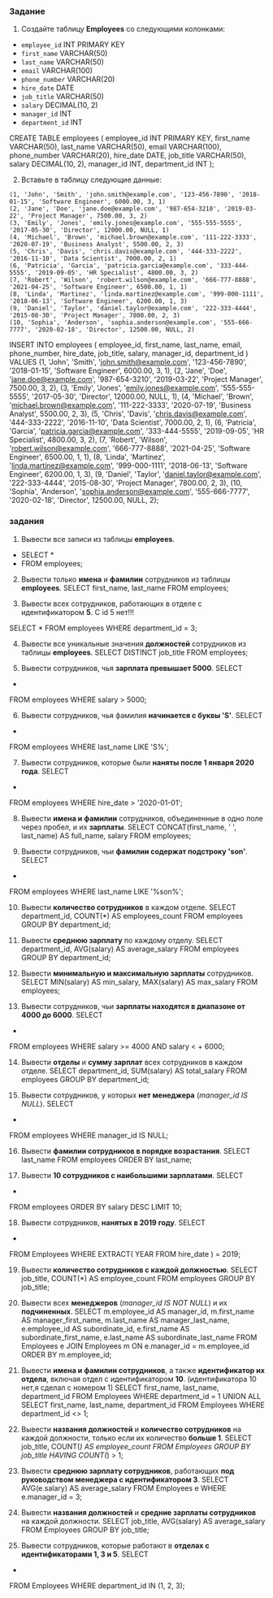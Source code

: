 ### Задание
1. Создайте таблицу **Employees** со следующими колонками:

- `employee_id` INT PRIMARY KEY
- `first_name` VARCHAR(50)
- `last_name` VARCHAR(50)
- `email` VARCHAR(100)
- `phone_number` VARCHAR(20)
- `hire_date` DATE
- `job_title` VARCHAR(50)
- `salary` DECIMAL(10, 2)
- `manager_id` INT
- `department_id` INT

CREATE TABLE
  employees (
    employee_id INT PRIMARY KEY,
    first_name VARCHAR(50),
    last_name VARCHAR(50),
    email VARCHAR(100),
    phone_number VARCHAR(20),
    hire_date DATE,
    job_title VARCHAR(50),
    salary DECIMAL(10, 2),
    manager_id INT,
    department_id INT
  );

2. Вставьте в таблицу следующие данные:

```
(1, 'John', 'Smith', 'john.smith@example.com', '123-456-7890', '2018-01-15', 'Software Engineer', 6000.00, 3, 1)
(2, 'Jane', 'Doe', 'jane.doe@example.com', '987-654-3210', '2019-03-22', 'Project Manager', 7500.00, 3, 2)
(3, 'Emily', 'Jones', 'emily.jones@example.com', '555-555-5555', '2017-05-30', 'Director', 12000.00, NULL, 1)
(4, 'Michael', 'Brown', 'michael.brown@example.com', '111-222-3333', '2020-07-19', 'Business Analyst', 5500.00, 2, 3)
(5, 'Chris', 'Davis', 'chris.davis@example.com', '444-333-2222', '2016-11-10', 'Data Scientist', 7000.00, 2, 1)
(6, 'Patricia', 'Garcia', 'patricia.garcia@example.com', '333-444-5555', '2019-09-05', 'HR Specialist', 4800.00, 3, 2)
(7, 'Robert', 'Wilson', 'robert.wilson@example.com', '666-777-8888', '2021-04-25', 'Software Engineer', 6500.00, 1, 1)
(8, 'Linda', 'Martinez', 'linda.martinez@example.com', '999-000-1111', '2018-06-13', 'Software Engineer', 6200.00, 1, 3)
(9, 'Daniel', 'Taylor', 'daniel.taylor@example.com', '222-333-4444', '2015-08-30', 'Project Manager', 7800.00, 2, 3)
(10, 'Sophia', 'Anderson', 'sophia.anderson@example.com', '555-666-7777', '2020-02-18', 'Director', 12500.00, NULL, 2)
```

INSERT INTO employees (
  employee_id,
    first_name,
    last_name,
    email,
    phone_number,
    hire_date,
    job_title,
    salary,
    manager_id,
    department_id
) VALUES
(1, 'John', 'Smith', 'john.smith@example.com', '123-456-7890', '2018-01-15', 'Software Engineer', 6000.00, 3, 1),
(2, 'Jane', 'Doe', 'jane.doe@example.com', '987-654-3210', '2019-03-22', 'Project Manager', 7500.00, 3, 2),
(3, 'Emily', 'Jones', 'emily.jones@example.com', '555-555-5555', '2017-05-30', 'Director', 12000.00, NULL, 1),
(4, 'Michael', 'Brown', 'michael.brown@example.com', '111-222-3333', '2020-07-19', 'Business Analyst', 5500.00, 2, 3),
(5, 'Chris', 'Davis', 'chris.davis@example.com', '444-333-2222', '2016-11-10', 'Data Scientist', 7000.00, 2, 1),
(6, 'Patricia', 'Garcia', 'patricia.garcia@example.com', '333-444-5555', '2019-09-05', 'HR Specialist', 4800.00, 3, 2),
(7, 'Robert', 'Wilson', 'robert.wilson@example.com', '666-777-8888', '2021-04-25', 'Software Engineer', 6500.00, 1, 1),
(8, 'Linda', 'Martinez', 'linda.martinez@example.com', '999-000-1111', '2018-06-13', 'Software Engineer', 6200.00, 1, 3),
(9, 'Daniel', 'Taylor', 'daniel.taylor@example.com', '222-333-4444', '2015-08-30', 'Project Manager', 7800.00, 2, 3),
(10, 'Sophia', 'Anderson', 'sophia.anderson@example.com', '555-666-7777', '2020-02-18', 'Director', 12500.00, NULL, 2);

### задания
1. Вывести все записи из таблицы **employees**.
- SELECT *
- FROM employees;

2. Вывести только **имена** и **фамилии** сотрудников из таблицы **employees**.
SELECT
  first_name,
  last_name
FROM
  employees;

3. Вывести всех сотрудников, работающих в отделе с идентификатором **5**.
С id 5 нет!!!

SELECT
  *
FROM
  employees
WHERE
  department_id = 3;

4. Вывести все уникальные значения **должностей** сотрудников из таблицы **employees**.
SELECT DISTINCT
  job_title
FROM
  employees;

5. Вывести сотрудников, чья **зарплата превышает 5000**.
SELECT
  *
FROM
  employees
WHERE
  salary > 5000;

6. Вывести сотрудников, чья фамилия **начинается с буквы 'S'**.
SELECT
  *
FROM
  employees
WHERE
  last_name LIKE 'S%';

7. Вывести сотрудников, которые были **наняты после 1 января 2020 года**.
SELECT
  *
FROM
  employees
WHERE
  hire_date > '2020-01-01';

8. Вывести **имена и фамилии** сотрудников, объединенные в одно поле через пробел, и их **зарплаты**.
SELECT
  CONCAT(first_name, ' ', last_name) AS full_name,
  salary
FROM
  employees;

9. Вывести сотрудников, чьи **фамилии содержат подстроку 'son'**.
SELECT
  *
FROM
  employees
WHERE
  last_name LIKE '%son%';

10. Вывести **количество сотрудников** в каждом отделе.
SELECT
  department_id,
  COUNT(*) AS employees_count
FROM
  employees
GROUP BY
  department_id;

11. Вывести **среднюю зарплату** по каждому отделу.
SELECT
  department_id,
  AVG(salary) AS average_salary
FROM
  employees
GROUP BY
  department_id;

12. Вывести **минимальную и максимальную зарплаты** сотрудников.
SELECT
  MIN(salary) AS min_salary,
  MAX(salary) AS max_salary
FROM
  employees;

13. Вывести сотрудников, чьи **зарплаты находятся в диапазоне от 4000 до 6000**.
SELECT
  *
FROM
  employees
WHERE
  salary >= 4000
  AND salary < + 6000;

14. Вывести **отделы** и **сумму зарплат** всех сотрудников в каждом отделе.
SELECT
  department_id,
  SUM(salary) AS total_salary
FROM
  employees
GROUP BY
  department_id;

15. Вывести сотрудников, у которых **нет менеджера** (*manager_id IS NULL*).
SELECT
  *
FROM
  employees
WHERE
  manager_id IS NULL;

16. Вывести **фамилии сотрудников в порядке возрастания**.
SELECT
  last_name
FROM
  employees
ORDER BY
  last_name;

17. Вывести **10 сотрудников с наибольшими зарплатами**.
SELECT
  *
FROM
  employees
ORDER BY
  salary DESC
LIMIT
  10;

18. Вывести сотрудников, **нанятых в 2019 году**.
SELECT
  *
FROM
  Employees
WHERE
  EXTRACT(
    YEAR
    FROM
      hire_date
  ) = 2019;

19. Вывести **количество сотрудников с каждой должностью**.
SELECT
  job_title,
  COUNT(*) AS employee_count
FROM
  employees
GROUP BY
  job_title;

20. Вывести всех **менеджеров** (*manager_id IS NOT NULL*) и их **подчиненных**.
SELECT
  m.employee_id AS manager_id,
  m.first_name AS manager_first_name,
  m.last_name AS manager_last_name,
  e.employee_id AS subordinate_id,
  e.first_name AS subordinate_first_name,
  e.last_name AS subordinate_last_name
FROM
  Employees e
  JOIN Employees m ON e.manager_id = m.employee_id
ORDER BY
  m.employee_id;

21. Вывести **имена и фамилии сотрудников**, а также **идентификатор их отдела**, включая отдел с идентификатором **10**.
(идентификатора 10 нет,я сделал с номером 1)
SELECT
  first_name,
  last_name,
  department_id
FROM
  Employees
WHERE
  department_id = 1
UNION ALL
SELECT
  first_name,
  last_name,
  department_id
FROM
  Employees
WHERE
  department_id <> 1;

22. Вывести **названия должностей** и **количество сотрудников** на каждой должности, только если их количество **больше 1**.
SELECT
  job_title,
  COUNT(*) AS employee_count
FROM
  Employees
GROUP BY
  job_title
HAVING
  COUNT(*) > 1;

23. Вывести **среднюю зарплату сотрудников**, работающих **под руководством менеджера с идентификатором 3**.
SELECT
  AVG(e.salary) AS average_salary
FROM
  Employees e
WHERE
  e.manager_id = 3;

24. Вывести **названия должностей** и **средние зарплаты сотрудников** на каждой должности.
SELECT
  job_title,
  AVG(salary) AS average_salary
FROM
  Employees
GROUP BY
  job_title;

25. Вывести сотрудников, которые работают в **отделах с идентификаторами 1, 3 и 5**.
SELECT
  *
FROM
  Employees
WHERE
  department_id IN (1, 2, 3);

